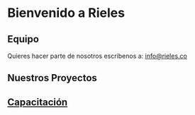# Bienvenido a Rieles

## Equipo

Quieres hacer parte de nosotros escribenos a: info@rieles.co

## Nuestros Proyectos

## [Capacitación](Capacitacion/RoR1.md)

